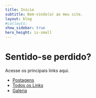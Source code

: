 ```yaml
---
title: Início
subtitle: Bem-vindo(a) ao meu site.
layout: blog
#callouts:
show_sidebar: true
hero_height: is-small
---
```


# Sentido-se perdido?

Acesse os principais links aqui.

* [Postagens](/blog/)
* [Todos os Links](/links/)
* [Galeria](/gallery/)